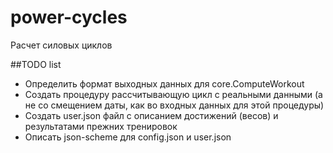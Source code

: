 # power-cycles
Расчет силовых циклов

##TODO list

- Определить формат выходных данных для core.ComputeWorkout
- Создать процедуру рассчитывающую цикл с реальными данными (а не со смещением даты, как во входных данных для этой процедуры)
- Создать user.json файл с описанием достижений (весов) и результатами прежних тренировок
- Описать json-scheme для config.json и user.json